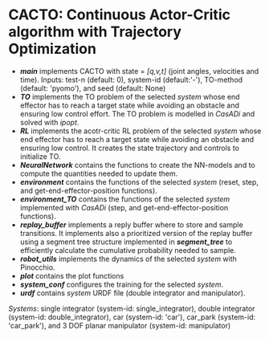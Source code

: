 # CACTO: Continuous Actor-Critic algorithm with Trajectory Optimization

- ***main*** implements CACTO with state = *[q,v,t]* (joint angles, velocities and time). Inputs: test-n (default: 0), system-id (default:'-'), TO-method (default: 'pyomo'), and seed (default: None)
- ***TO*** implements the TO problem of the selected *system* whose end effector has to reach a target state while avoiding an obstacle and ensuring low control effort. The TO problem is modelled in *CasADi* and solved with *ipopt*.
- ***RL*** implements the acotr-critic RL problem of the selected *system* whose end effector has to reach a target state while avoiding an obstacle and ensuring low control. It creates the state trajectory and controls to initialize TO.
- ***NeuralNetwork*** contains the functions to create the NN-models and to compute the quantities needed to update them.
- ***environment*** contains the functions of the selected *system* (reset, step, and get-end-effector-position functions).
- ***environment_TO*** contains the functions of the selected *system* implemented with *CasADi* (step, and get-end-effector-position functions).
- ***replay_buffer*** implements a reply buffer where to store and sample transitions. It implements also a prioritized version of the replay buffer using a segment tree structure implemented in ***segment_tree*** to efficiently calculate the cumulative probability needed to sample.
- ***robot_utils*** implements the dynamics of the selected *system* with Pinocchio.
- ***plot*** contains the plot functions
- ***system_conf*** configures the training for the selected *system*. 
- ***urdf*** contains *system* URDF file (double integrator and manipulator). 

*Systems*: single integrator (system-id: single_integrator), double integrator (system-id: double_integrator), car (system-id: 'car'), car_park (system-id: 'car_park'), and 3 DOF planar manipulator (system-id: manipulator)
